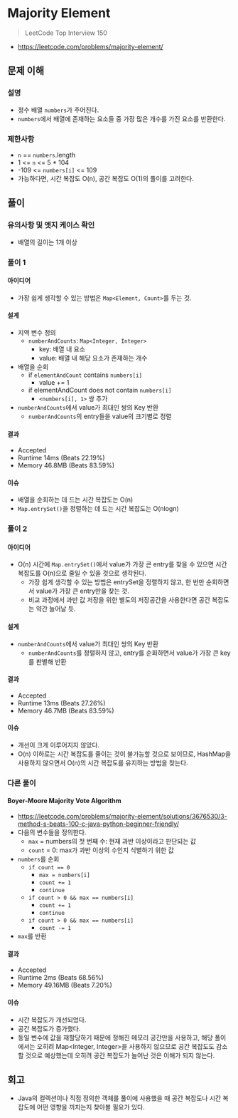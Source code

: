 # Majority Element

> LeetCode Top Interview 150

- https://leetcode.com/problems/majority-element/

## 문제 이해

### 설명

- 정수 배열 `numbers`가 주어진다.
- `numbers`에서 배열에 존재하는 요소들 중 가장 많은 개수를 가진 요소를 반환한다.

### 제한사항

- `n` == `numbers`.length
- 1 <= `n` <= 5 * 104
- -109 <= `numbers[i]` <= 109
- 가능하다면, 시간 복잡도 O(n), 공간 복잡도 O(1)의 풀이를 고려한다.

## 풀이

### 유의사항 및 엣지 케이스 확인

- 배열의 길이는 1개 이상

### 풀이 1

#### 아이디어

- 가장 쉽게 생각할 수 있는 방법은 `Map<Element, Count>`를 두는 것.

#### 설계

- 지역 변수 정의
  - `numberAndCounts`: `Map<Integer, Integer>`
    - key: 배열 내 요소
    - value: 배열 내 해당 요소가 존재하는 개수
- 배열을 순회
  - if `elementAndCount` contains `numbers[i]`
    - value += 1
  - if elementAndCount does not contain `numbers[i]`
    - `<numbers[i], 1>` 쌍 추가
- `numberAndCounts`에서 value가 최대인 쌍의 Key 반환
  - `numberAndCounts`의 entry들을 value의 크기별로 정렬

#### 결과

- Accepted
- Runtime 14ms (Beats 22.19%)
- Memory 46.8MB (Beats 83.59%)

#### 이슈

- 배열을 순회하는 데 드는 시간 복잡도는 O(n)
- `Map.entrySet()`을 정렬하는 데 드는 시간 복잡도는 O(nlogn)

### 풀이 2

#### 아이디어

- O(n) 시간에 `Map.entrySet()`에서 value가 가장 큰 entry를 찾을 수 있으면
  시간 복잡도를 O(n)으로 줄일 수 있을 것으로 생각된다.
  - 가장 쉽게 생각할 수 있는 방법은 entrySet을 정렬하지 않고,
    한 번만 순회하면서 value가 가장 큰 entry만을 찾는 것.
  - 비교 과정에서 과반 값 저장을 위한 별도의 저장공간을 사용한다면 공간 복잡도는 약간 늘어날 듯.

#### 설계

- `numberAndCounts`에서 value가 최대인 쌍의 Key 반환
  - `numberAndCounts`를 정렬하지 않고, entry를 순회하면서
    value가 가장 큰 key를 판별해 반환

#### 결과

- Accepted
- Runtime 13ms (Beats 27.26%)
- Memory 46.7MB (Beats 83.59%)

#### 이슈

- 개선이 크게 이루어지지 않았다.
- O(n) 이하로는 시간 복잡도를 줄이는 것이 불가능할 것으로 보이므로,
  HashMap을 사용하지 않으면서 O(n)의 시간 복잡도를 유지하는 방법을 찾는다.

### 다른 풀이

#### Boyer-Moore Majority Vote Algorithm

- <https://leetcode.com/problems/majority-element/solutions/3676530/3-method-s-beats-100-c-java-python-beginner-friendly/>
- 다음의 변수들을 정의한다.
  - `max` = numbers의 첫 번째 수: 현재 과반 이상이라고 판단되는 값
  - `count` = 0: max가 과반 이상의 수인지 식별하기 위한 값
- `numbers`를 순회
  - `if count == 0`
    - `max = numbers[i]`
    - `count += 1`
    - `continue`
  - `if count > 0 && max == numbers[i]`
    - `count += 1`
    - `continue`
  - `if count > 0 && max == numbers[i]`
    - `count -= 1`
- `max`를 반환

#### 결과

- Accepted
- Runtime 2ms (Beats 68.56%)
- Memory 49.16MB (Beats 7.20%)

#### 이슈

- 시간 복잡도가 개선되었다.
- 공간 복잡도가 증가했다.
- 동일 변수에 값을 재할당하기 때문에 정해진 메모리 공간만을 사용하고,
  해당 풀이에서는 오히려 Map<Integer, Integer>을 사용하지 않으므로
  공간 복잡도도 감소할 것으로 예상했는데 오히려 공간 복잡도가 늘어난 것은 이해가 되지 않는다.

## 회고

- Java의 컬렉션이나 직접 정의한 객체를 풀이에 사용했을 때
  공간 복잡도나 시간 복잡도에 어떤 영향을 끼치는지 찾아볼 필요가 있다.
